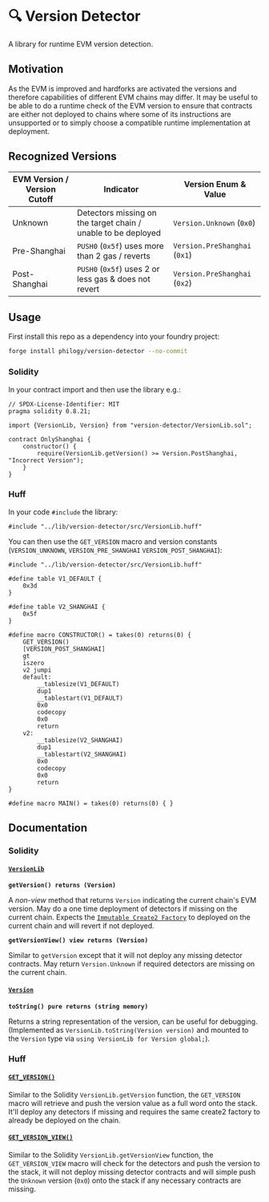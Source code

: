 # 🔍 Version Detector

A library for runtime EVM version detection.

## Motivation

As the EVM is improved and hardforks are activated the versions and therefore capabilities of
different EVM chains may differ. It may be useful to be able to do a runtime check of the EVM
version to ensure that contracts are either not deployed to chains where some of its instructions
are unsupported or to simply choose a compatible runtime implementation at deployment.

## Recognized Versions

|EVM Version / Version Cutoff| Indicator|Version Enum & Value|
|----------------------------|----------|--------------------|
|Unknown|Detectors missing on the target chain / unable to be deployed|`Version.Unknown` (`0x0`)|
|Pre-Shanghai|`PUSH0` (`0x5f`) uses more than 2 gas / reverts|`Version.PreShanghai` (`0x1`)|
|Post-Shanghai|`PUSH0` (`0x5f`) uses 2 or less gas & does not revert|`Version.PreShanghai` (`0x2`)|

## Usage

First install this repo as a dependency into your foundry project:

```bash
forge install philogy/version-detector --no-commit
```

### Solidity

In your contract import and then use the library e.g.:

```solidity
// SPDX-License-Identifier: MIT
pragma solidity 0.8.21;

import {VersionLib, Version} from "version-detector/VersionLib.sol";

contract OnlyShanghai {
    constructor() {
        require(VersionLib.getVersion() >= Version.PostShanghai, "Incorrect Version");
    }
}
```

### Huff

In your code `#include` the library:

```
#include "../lib/version-detector/src/VersionLib.huff"
```

You can then use the `GET_VERSION` macro and version constants (`VERSION_UNKNOWN`, `VERSION_PRE_SHANGHAI` `VERSION_POST_SHANGHAI`):

```
#include "../lib/version-detector/src/VersionLib.huff"

#define table V1_DEFAULT {
    0x3d
}

#define table V2_SHANGHAI {
    0x5f
}

#define macro CONSTRUCTOR() = takes(0) returns(0) {
    GET_VERSION()
    [VERSION_POST_SHANGHAI]
    gt
    iszero
    v2 jumpi
    default:
        __tablesize(V1_DEFAULT)
        dup1
        __tablestart(V1_DEFAULT)
        0x0
        codecopy
        0x0
        return
    v2:
        __tablesize(V2_SHANGHAI)
        dup1
        __tablestart(V2_SHANGHAI)
        0x0
        codecopy
        0x0
        return
}

#define macro MAIN() = takes(0) returns(0) { }
```

## Documentation
### Solidity
#### [`VersionLib`](./src/VersionLib.sol)

**`getVersion() returns (Version)`**

A _non-view_ method that returns `Version` indicating the current chain's EVM version. May do a one time deployment of detectors if missing on the current chain. Expects the [`Immutable Create2 Factory`](https://etherscan.io/address/0x0000000000FFe8B47B3e2130213B802212439497) to deployed on the current chain and will revert if not deployed.

**`getVersionView() view returns (Version)`**

Similar to `getVersion` except that it will not deploy any missing detector contracts. May return
`Version.Unknown` if required detectors are missing on the current chain.

#### [`Version`](./src/VersionLib.sol)

**`toString() pure returns (string memory)`**

Returns a string representation of the version, can be useful for debugging. (Implemented as
`VersionLib.toString(Version version)` and mounted to the `Version` type via `using VersionLib for
Version global;`).

### Huff
#### [`GET_VERSION()`](./src/VersionLib.huff)

Similar to the Solidity `VersionLib.getVersion` function, the `GET_VERSION` macro will retrieve and push the version value as
a full word onto the stack. It'll deploy any detectors if missing and requires the same create2
factory to already be deployed on the chain. 

#### [`GET_VERSION_VIEW()`](./src/VersionLib.huff)

Similar to the Solidity `VersionLib.getVersionView` function, the `GET_VERSION_VIEW` macro will
check for the detectors and push the version to the stack, it will not deploy missing detector
contracts and will simple push the `Unknown` version (`0x0`) onto the stack if any necessary
contracts are missing.
